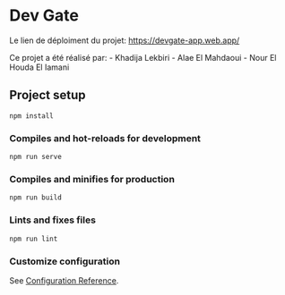 # Dev Gate
Le lien de déploiment du projet:
https://devgate-app.web.app/ 

Ce projet a été réalisé par:
    - Khadija Lekbiri
    - Alae El Mahdaoui
    - Nour El Houda El Iamani

## Project setup
```
npm install
```

### Compiles and hot-reloads for development
```
npm run serve
```

### Compiles and minifies for production
```
npm run build
```

### Lints and fixes files
```
npm run lint
```

### Customize configuration
See [Configuration Reference](https://cli.vuejs.org/config/).
